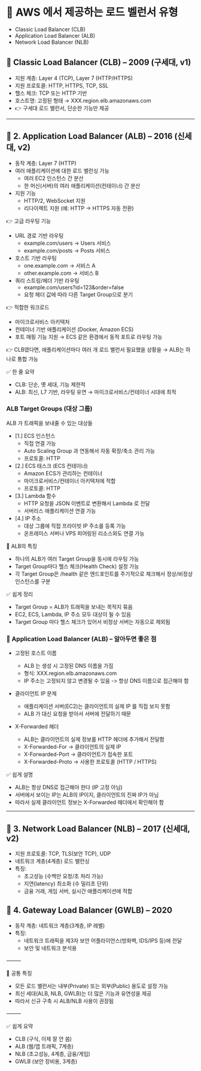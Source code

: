 # 🚀 AWS 에서 제공하는 로드 벨런서 유형

- Classic Load Balancer (CLB)
- Application Load Balancer (ALB)
- Network Load Balancer (NLB)

## 🔹 Classic Load Balancer (CLB) – 2009 (구세대, v1)

- 지원 계층: Layer 4 (TCP), Layer 7 (HTTP/HTTPS)
- 지원 프로토콜: HTTP, HTTPS, TCP, SSL
- 헬스 체크: TCP 또는 HTTP 기반
- 호스트명: 고정된 형태 → XXX.region.elb.amazonaws.com
- 👉 구세대 로드 밸런서, 단순한 기능만 제공

---

## 🔹 2. Application Load Balancer (ALB) – 2016 (신세대, v2)

- 동작 계층: Layer 7 (HTTP)
- 여러 애플리케이션에 대한 로드 밸런싱 가능
  - 여러 EC2 인스턴스 간 분산
  - 한 머신(서버)의 여러 애플리케이션(컨테이너) 간 분산
- 지원 기능
  - HTTP/2, WebSocket 지원
  - 리다이렉트 지원 (예: HTTP → HTTPS 자동 전환)

👉 고급 라우팅 기능

- URL 경로 기반 라우팅
  - example.com/users → Users 서비스
  - example.com/posts → Posts 서비스
- 호스트 기반 라우팅
  - one.example.com → 서비스 A
  - other.example.com → 서비스 B
- 쿼리 스트링/헤더 기반 라우팅
  - example.com/users?id=123&order=false
  - 요청 헤더 값에 따라 다른 Target Group으로 분기

👉 적합한 워크로드

- 마이크로서비스 아키텍처
- 컨테이너 기반 애플리케이션 (Docker, Amazon ECS)
- 포트 매핑 기능 지원 → ECS 같은 환경에서 동적 포트로 라우팅 가능

👉 CLB였다면, 애플리케이션마다 여러 개 로드 밸런서 필요했을 상황을 → ALB는 하나로 통합 가능

✅ 한 줄 요약

- CLB: 단순, 옛 세대, 기능 제한적
- ALB: 최신, L7 기반, 라우팅 유연 → 마이크로서비스/컨테이너 시대에 최적

### ALB Target Groups (대상 그룹)

ALB 가 트래픽을 보내줄 수 있는 대상들

- [1.] ECS 인스턴스
  - 직접 연결 가능
  - Auto Scaling Group 과 연동해서 자동 확장/축소 관리 가능
  - 프로토콜: HTTP
- [2.] ECS 태스크 (ECS 컨테이너)
  - Amazon ECS가 관리하는 컨테이너
  - 마이크로서비스/컨테이너 아키텍처에 적합
  - 프로토콜: HTTP
- [3.] Lambda 함수
  - HTTP 요청을 JSON 이벤트로 변환해서 Lambda 로 전달
  - 서버리스 애플리케이션 연결 가능
- [4.] IP 주소
  - 대상 그룹에 직접 프라이빗 IP 주소를 등록 가능
  - 온프레미스 서버나 VPS 피어링된 리소스와도 연결 가능

🔹 ALB의 특징

- 하나의 ALB가 여러 Target Group을 동시에 라우팅 가능
- Target Group마다 헬스 체크(Health Check) 설정 가능
- 각 Target Group은 /health 같은 엔드포인트를 주기적으로 체크해서 정상/비정상 인스턴스를 구분

✅ 쉽게 정리

- Target Group = ALB가 트래픽을 보내는 목적지 묶음
- EC2, ECS, Lambda, IP 주소 모두 대상이 될 수 있음
- Target Group 마다 헬스 체크가 있어서 비정상 서버는 자동으로 제외됨

### 📌 Application Load Balancer (ALB) – 알아두면 좋은 점

- 고정된 호스트 이름

  - ALB 는 생성 시 고정된 DNS 이름을 가짐
  - 형식: XXX.region.elb.amazonaws.com
  - IP 주소는 고정되지 않고 변경될 수 있음 -> 항상 DNS 이름으로 접근해야 함

- 클라이언트 IP 문제

  - 애플리케이션 서버(EC2)는 클라이언트의 실제 IP 를 직접 보지 못함
  - ALB 가 대신 요청을 받아서 서버에 전달하기 때문

- X-Forwarded 헤더
  - ALB는 클라이언트의 실제 정보를 HTTP 헤더에 추가해서 전달함
  - X-Forwarded-For → 클라이언트의 실제 IP
  - X-Forwarded-Port → 클라이언트가 접속한 포트
  - X-Forwarded-Proto → 사용한 프로토콜 (HTTP / HTTPS)

✅ 쉽게 설명

- ALB는 항상 DNS로 접근해야 한다 (IP 고정 아님)
- 서버에서 보이는 IP는 ALB의 IP이지, 클라이언트의 진짜 IP가 아님
- 따라서 실제 클라이언트 정보는 X-Forwarded 헤더에서 확인해야 함

---

## 🔹 3. Network Load Balancer (NLB) – 2017 (신세대, v2)

- 지원 프로토콜: TCP, TLS(보안 TCP), UDP
- 네트워크 계층(4계층) 로드 밸런싱
- 특징:
  - 초고성능 (수백만 요청/초 처리 가능)
  - 지연(latency) 최소화 (수 밀리초 단위)
  - 금융 거래, 게임 서버, 실시간 애플리케이션에 적합

## 🔹 4. Gateway Load Balancer (GWLB) – 2020

- 동작 계층: 네트워크 계층(3계층, IP 레벨)
- 특징:
  - 네트워크 트래픽을 제3자 보안 어플라이언스(방화벽, IDS/IPS 등)에 전달
  - 보안 및 네트워크 분석용

⸻

📌 공통 특징

- 모든 로드 밸런서는 내부(Private) 또는 외부(Public) 용도로 설정 가능
- 최신 세대(ALB, NLB, GWLB)는 더 많은 기능과 유연성을 제공
- 따라서 신규 구축 시 ALB/NLB 사용이 권장됨

⸻

✅ 쉽게 요약

- CLB (구식, 이제 잘 안 씀)
- ALB (웹/앱 트래픽, 7계층)
- NLB (초고성능, 4계층, 금융/게임)
- GWLB (보안 장비용, 3계층)
